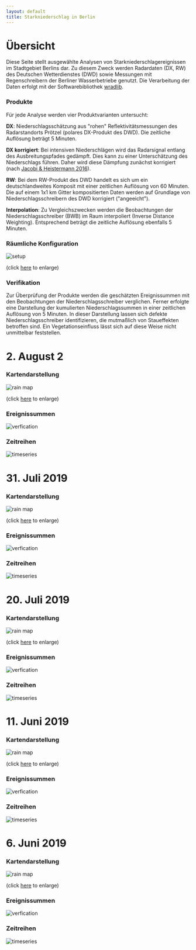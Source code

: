 ```yaml
---
layout: default
title: Starkniederschlag in Berlin
---
```


# Übersicht

Diese Seite stellt ausgewählte Analysen von Starkniederschlagereignissen im Stadtgebiet Berlins dar.
Zu diesem Zweck werden Radardaten (DX, RW) des Deutschen Wetterdienstes (DWD)
sowie Messungen mit Regenschreibern der Berliner Wasserbetriebe genutzt. Die
Verarbeitung der Daten erfolgt mit der Softwarebibliothek [wradlib](https://wradlib.org).

### Produkte

Für jede Analyse werden vier Produktvarianten untersucht:

**DX**: Niederschlagsschätzung aus "rohen" Reflektivitätsmessungen des Radarstandorts Prötzel (polares DX-Produkt des DWD).
Die zeitliche Auflösung beträgt 5 Minuten.

**DX korrigiert**: Bei intensiven Niederschlägen wird das Radarsignal entlang des Ausbreitungspfades gedämpft.
Dies kann zu einer Unterschätzung des Niederschlags führen. Daher wird diese Dämpfung zunächst korrigiert (nach [Jacobi & Heistermann 2016](https://www.tandfonline.com/doi/full/10.1080/19475705.2016.1155080)).

**RW**: Bei dem RW-Produkt des DWD handelt es sich um ein deutschlandweites Komposit mit einer zeitlichen
Auflösung von 60 Minuten. Die auf einem 1x1 km Gitter kompositierten Daten werden
auf Grundlage von Niederschlagsschreibern des DWD korrigiert ("angeeicht").

**Interpolation**: Zu Vergleichszwecken werden die Beobachtungen der Niederschlagsschreiber (BWB)
im Raum interpoliert (Inverse Distance Weighting). Entsprechend beträgt die zeitliche Auflösung
ebenfalls 5 Minuten.

### Räumliche Konfiguration

![setup](https://github.com/heistermann/rain-in-berlin/raw/master/docs/events/setup.png "Uebersichtskarte")

(click [here](https://github.com/heistermann/rain-in-berlin/raw/master/docs/events/setup.png) to enlarge)

### Verifikation
Zur Überprüfung der Produkte werden die geschätzten Ereignissummen mit den Beobachtungen der Niederschlagsschreiber
verglichen. Ferner erfolgte eine Darstellung der kumulierten Niederschlagssummen in einer zeitlichen Auflösung von
5 Minuten. In dieser Darstellung lassen sich defekte Niederschlagsschreiber identifizieren, die mutmaßlich von Staueffekten
betroffen sind. Ein Vegetationseinfluss lässt sich auf diese Weise nicht unmittelbar feststellen.

# 2. August 2

### Kartendarstellung
![rain map](https://github.com/heistermann/rain-in-berlin/raw/master/docs/events/rainmap_2019-08-02.png "Rainmap 2019-08-02")

(click [here](https://github.com/heistermann/rain-in-berlin/raw/master/docs/events/rainmap_2019-08-02.png) to enlarge)

### Ereignissummen
![verfication](https://github.com/heistermann/rain-in-berlin/raw/master/docs/events/scatter_2019-08-02.png "Verification 2019-08-02")

### Zeitreihen
![timeseries](https://github.com/heistermann/rain-in-berlin/raw/master/docs/events/cumsumproducts_2019-08-02.png "Timeseries 2019-08-02")


# 31. Juli 2019

### Kartendarstellung
![rain map](https://github.com/heistermann/rain-in-berlin/raw/master/docs/events/rainmap_2019-07-31.png "Rainmap 2019-07-31")

(click [here](https://github.com/heistermann/rain-in-berlin/raw/master/docs/events/rainmap_2019-07-31.png) to enlarge)

### Ereignissummen
![verfication](https://github.com/heistermann/rain-in-berlin/raw/master/docs/events/scatter_2019-07-31.png "Verification 2019-07-31")

### Zeitreihen
![timeseries](https://github.com/heistermann/rain-in-berlin/raw/master/docs/events/cumsumproducts_2019-07-31.png "Timeseries 2019-07-31")


# 20. Juli 2019

### Kartendarstellung
![rain map](https://github.com/heistermann/rain-in-berlin/raw/master/docs/events/rainmap_2019-07-20.png "Rainmap 2019-07-20")

(click [here](https://github.com/heistermann/rain-in-berlin/raw/master/docs/events/rainmap_2019-07-20.png) to enlarge)

### Ereignissummen
![verfication](https://github.com/heistermann/rain-in-berlin/raw/master/docs/events/scatter_2019-07-20.png "Verification 2019-07-20")

### Zeitreihen
![timeseries](https://github.com/heistermann/rain-in-berlin/raw/master/docs/events/cumsumproducts_2019-07-20.png "Timeseries 2019-07-20")


# 11. Juni 2019

### Kartendarstellung
![rain map](https://github.com/heistermann/rain-in-berlin/raw/master/docs/events/rainmap_2019-06-11.png "Rainmap 2019-06-11")

(click [here](https://github.com/heistermann/rain-in-berlin/raw/master/docs/events/rainmap_2019-06-11.png) to enlarge)

### Ereignissummen
![verfication](https://github.com/heistermann/rain-in-berlin/raw/master/docs/events/scatter_2019-06-11.png "Verification 2019-06-11")

### Zeitreihen
![timeseries](https://github.com/heistermann/rain-in-berlin/raw/master/docs/events/cumsumproducts_2019-06-11.png "Timeseries 2019-06-11")


# 6. Juni 2019

### Kartendarstellung
![rain map](https://github.com/heistermann/rain-in-berlin/raw/master/docs/events/rainmap_2019-06-06.png "Rainmap 2019-06-06")

(click [here](https://github.com/heistermann/rain-in-berlin/raw/master/docs/events/rainmap_2019-06-11.png) to enlarge)

### Ereignissummen
![verfication](https://github.com/heistermann/rain-in-berlin/raw/master/docs/events/scatter_2019-06-11.png "Verification 2019-06-11")

### Zeitreihen
![timeseries](https://github.com/heistermann/rain-in-berlin/raw/master/docs/events/cumsumproducts_2019-06-11.png "Timeseries 2019-06-11")
